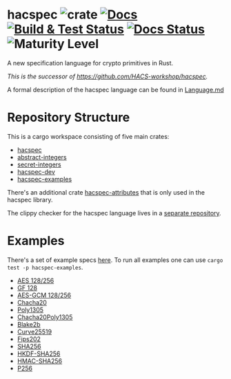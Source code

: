 # hacspec ![crate][crate-outdated-image] [![Docs][docs-master-image]][docs-master-link] [![Build & Test Status][build-image]][build-link] [![Docs Status][deploy-docs-image]][deploy-docs-link] ![Maturity Level][maturitylevel-image]

A new specification language for crypto primitives in Rust.

*This is the successor of https://github.com/HACS-workshop/hacspec.*

A formal description of the hacspec language can be found in [Language.md](Language.md)

# Repository Structure

This is a cargo workspace consisting of five main crates:
* [hacspec](hacspec/)
* [abstract-integers](abstract-integers/)
* [secret-integers](secret-integers/)
* [hacspec-dev](hacspec-dev/)
* [hacspec-examples](spec-examples/)

There's an additional crate [hacspec-attributes](attributes) that is only used in the hacspec library.

The clippy checker for the hacspec language lives in a [separate repository](https://github.com/hacspec/rust-clippy/tree/hacspec).

# Examples
There's a set of example specs [here](spec-examples/).
To run all examples one can use `cargo test -p hacspec-examples`.

* [AES 128/256](spec-examples/src/aes_gcm/aes.rs)
* [GF 128](spec-examples/src/aes_gcm/gf128.rs)
* [AES-GCM 128/256](spec-examples/src/aes_gcm/aesgcm.rs)
* [Chacha20](spec-examples/src/chacha20_poly1305/chacha20.rs)
* [Poly1305](spec-examples/src/chacha20_poly1305/poly1305.rs)
* [Chacha20Poly1305](spec-examples/src/chacha20_poly1305/chacha20poly1305.rs)
* [Blake2b](spec-examples/src/blake2/blake2b.rs)
* [Curve25519](spec-examples/src/curve25519/curve25519.rs)
* [Fips202](spec-examples/src/fips202/fips202.rs)
* [SHA256](spec-examples/src/sha2/sha2.rs)
* [HKDF-SHA256](spec-examples/src/hkdf/hkdf.rs)
* [HMAC-SHA256](spec-examples/src/hmac/hmac.rs)
* [P256](spec-examples/src/p256/p256.rs)

[//]: # (badges)

[crate-outdated-image]: https://img.shields.io/badge/crate-outdated-red.svg
[crate-image]: https://img.shields.io/crates/v/hacspec.svg
[crate-link]: https://crates.io/crates/hacspec
[docs-master-image]: https://img.shields.io/badge/docs-master-blue.svg
[docs-master-link]: https://hacspec.github.io/hacspec/hacspec/index.html
[docs-image]: https://docs.rs/hacspec/badge.svg
[docs-link]: https://docs.rs/hacspec/
[license-image]: https://img.shields.io/badge/license-Apache2.0/MIT-blue.svg
[build-image]: https://github.com/hacspec/hacspec/workflows/Build%20&%20Test/badge.svg?branch=master&event=push
[build-link]: https://github.com/hacspec/hacspec/actions?query=workflow%3A%22Build+%26+Test%22
[deploy-docs-image]: https://github.com/hacspec/hacspec/workflows/Deploy%20Docs/badge.svg?branch=master&event=push
[deploy-docs-link]: https://github.com/hacspec/hacspec/actions?query=workflow%3A%22Deploy+Docs%22
[maturitylevel-image]: https://img.shields.io/badge/maturity-alpha-red.svg
